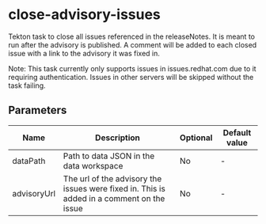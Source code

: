 # close-advisory-issues

Tekton task to close all issues referenced in the releaseNotes. It is meant to run after the advisory is published.
A comment will be added to each closed issue with a link to the advisory it was fixed in.

Note: This task currently only supports issues in issues.redhat.com due to it requiring authentication.
Issues in other servers will be skipped without the task failing.

## Parameters

| Name        | Description                                                                               | Optional | Default value |
|-------------|-------------------------------------------------------------------------------------------|----------|---------------|
| dataPath    | Path to data JSON in the data workspace                                                   | No       | -             |
| advisoryUrl | The url of the advisory the issues were fixed in. This is added in a comment on the issue | No       | -             |
